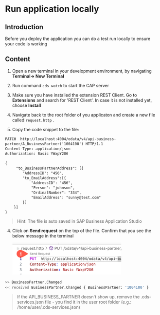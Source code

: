 # Run application locally

## Introduction

Before you deploy the application you can do a test run locally to ensure your code is working

  
## Content


1. Open a new terminal in your development environment, by navigating **Terminal&rarr; New Terminal**

2. Run command `cds watch` to start the CAP server

3. Make sure you have installed the extension REST Client. Go to **Extensions** and search for 'REST Client'. In case it is not installed yet, choose **Install**

4. Navigate back to the root folder of you applicaton and create a new file called `request.http` .

5. Copy the code snippet to the file:

```
PATCH  http://localhost:4004/odata/v4/api-business-partner/A_BusinessPartner('1004100') HTTP/1.1
Content-Type: application/json
Authorization: Basic YWxpY2U6

{
     "to_BusinessPartnerAddress": [{
        "AddressID": "456",
        "to_EmailAddress":[{
            "AddressID": "456",
            "Person": "johnson",
            "OrdinalNumber": "334",
            "EmailAddress": "sunny@test.com"
        }]
    }]
}
```
>Hint: The file is auto saved in SAP Business Application Studio

4. Click on **Send request** on the top of the file. Confirm that you see the below message in the terminal

    ![Send request](./images/send-request.png)

```sh
>> BusinessPartner.Changed
<< received BusinessPartner.Changed { BusinessPartner: '1004100' }
```

> If the API_BUSINESS_PARTNER doesn't show up, remove the .cds-services.json file - you find it in the user root folder (e.g.: /home/user/.cds-services.json)